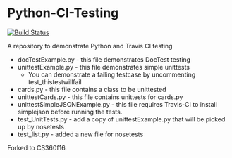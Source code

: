 Python-CI-Testing
=================

[![Build Status](https://travis-ci.org/cs360f16/Python-CI-Testing.svg)](https://travis-ci.org/cs360f16/Python-CI-Testing)

A repository to demonstrate Python and Travis CI testing

* docTestExample.py - this file demonstrates DocTest testing
* unittestExample.py - this file demonstrates simple unittests
  * You can demonstrate a failing testcase by uncommenting test_thistestwillfail
* cards.py - this file contains a class to be unittested
* unittestCards.py - this file contains unittests for cards.py
* unittestSimpleJSONExample.py - this file requires Travis-CI to install simplejson before running the tests.
* test_UnitTests.py - add a copy of unittestExample.py that will be picked up by nosetests
* test_list.py - added a new file for nosetests

Forked to CS360f16.
